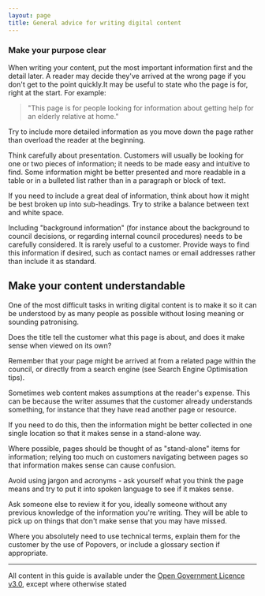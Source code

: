 ```yaml
---
layout: page
title: General advice for writing digital content
---
```


### Make your purpose clear

When writing your content, put the most important information first and the detail later. A reader may decide they've arrived at the wrong page if you don't get to the point quickly.It may be useful to state who the page is for, right at the start. For example:

> "This page is for people looking for information about getting help for an elderly relative at home."

Try to include more detailed information as you move down the page rather than overload the reader at the beginning.

Think carefully about presentation. Customers will usually be looking for one or two pieces of information; it needs to be made easy and intuitive to find. Some information might be better presented and more readable in a table or in a bulleted list rather than in a paragraph or block of text.

If you need to include a great deal of information, think about how it might be best broken up into sub-headings. Try to strike a balance between text and white space.

Including "background information" (for instance about the background to council decisions, or regarding internal council procedures) needs to be carefully considered. It is rarely useful to a customer. Provide ways to find this information if desired, such as contact names or email addresses rather than include it as standard.

## Make your content understandable

One of the most difficult tasks in writing digital content is to make it so it can be understood by as many people as possible without losing meaning or sounding patronising.

Does the title tell the customer what this page is about, and does it make sense when viewed on its own?

Remember that your page might be arrived at from a related page within the council, or directly from a search engine (see Search Engine Optimisation tips).

Sometimes web content makes assumptions at the reader's expense. This can be because the writer assumes that the customer already understands something, for instance that they have read another page or resource.

If you need to do this, then the information might be better collected in one single location so that it makes sense in a stand-alone way.

Where possible, pages should be thought of as "stand-alone" items for information; relying too much on customers navigating between pages so that information makes sense can cause confusion.

Avoid using jargon and acronyms - ask yourself what you think the page means and try to put it into spoken language to see if it makes sense.

Ask someone else to review it for you, ideally someone without any previous knowledge of the information you're writing. They will be able to pick up on things that don't make sense that you may have missed.

Where you absolutely need to use technical terms, explain them for the customer by the use of Popovers, or include a glossary section if appropriate.

* * *

All content in this guide is available under the [Open Government Licence v3.0](http://www.nationalarchives.gov.uk/doc/open-government-licence/version/3/ "next"), except where otherwise stated

